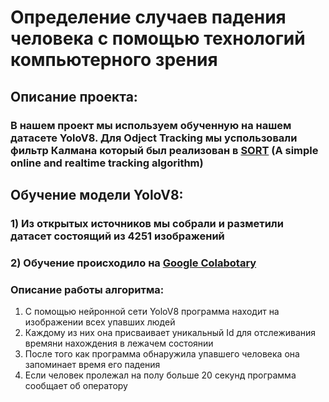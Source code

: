 Определение случаев падения человека с помощью технологий компьютерного зрения
=====
## Описание проекта:
  ### В нашем проект мы используем обученную на нашем датасете YoloV8. Для Odject Tracking мы успользовали фильтр Калмана который был реализован в [SORT](https://github.com/abewley/sort) (A simple online and realtime tracking algorithm)


## Обучение модели YoloV8:
  ### 1) Из открытых источников мы собрали и разметили датасет состоящий из 4251 изображений
  ### 2) Обучение происходило на [Google Colabotary](https://colab.google/)


### Описание работы алгоритма:
  1) С помощью нейронной сети YoloV8 программа находит на изображении всех упавших людей
  2) Каждому из них она присваивает уникальный Id для отслеживания времяни нахождения в лежачем состоянии
  3) После того как программа обнаружила упавшего человека она запоминает время его падения
  4) Если человек пролежал на полу больше 20 секунд программа сообщает об оператору
